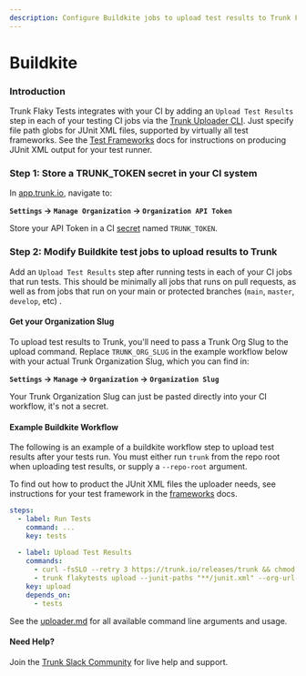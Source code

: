 ```yaml
---
description: Configure Buildkite jobs to upload test results to Trunk Flaky Tests
---
```


# Buildkite

### Introduction

Trunk Flaky Tests integrates with your CI by adding an `Upload Test Results` step in each of your testing CI jobs via the [Trunk Uploader CLI](../uploader.md). Just specify file path globs for JUnit XML files, supported by virtually all test frameworks. See the [Test Frameworks](../frameworks/) docs for instructions on producing JUnit XML output for your test runner.

### Step 1: Store a TRUNK\_TOKEN secret in your CI system

In [app.trunk.io](http://app.trunk.io), navigate to:

**`Settings` -> `Manage Organization` -> `Organization API Token`**

Store your API Token in a CI [secret](https://buildkite.com/docs/pipelines/secrets) named `TRUNK_TOKEN`.

### Step 2: Modify Buildkite test jobs to upload results to Trunk

Add an `Upload Test Results` step after running tests in each of your CI jobs that run tests. This should be minimally all jobs that runs on pull requests, as well as from jobs that run on your main or protected branches (`main`, `master`, `develop`, etc) .

#### Get your Organization Slug

To upload test results to Trunk, you'll need to pass a Trunk Org Slug to the upload command. Replace `TRUNK_ORG_SLUG` in the example workflow below with your  actual Trunk Organization Slug, which you can find in:

&#x20;**`Settings` -> `Manage` -> `Organization` -> `Organization Slug`**

Your Trunk Organization Slug can just be pasted directly into your CI workflow, it's not a secret.

#### Example Buildkite Workflow

The following is an example of a buildkite workflow step to upload test results after your tests run. You must either run `trunk` from the repo root when uploading test results, or supply a `--repo-root` argument.

To find out how to product the JUnit XML files the uploader needs, see instructions for your test framework in the [frameworks](../frameworks/ "mention") docs.

```yaml
steps:
  - label: Run Tests
    command: ...
    key: tests
    
  - label: Upload Test Results
    commands:
      - curl -fsSLO --retry 3 https://trunk.io/releases/trunk && chmod +x ./trunk
      - trunk flakytests upload --junit-paths "**/junit.xml" --org-url-slug <TRUNK_ORG_SLUG> --token $TRUNK_TOKEN
    key: upload
    depends_on:
      - tests
```

See the [uploader.md](../uploader.md "mention") for all available command line arguments and usage.

#### Need Help?

Join the [Trunk Slack Community](https://slack.trunk.io) for live help and support.
